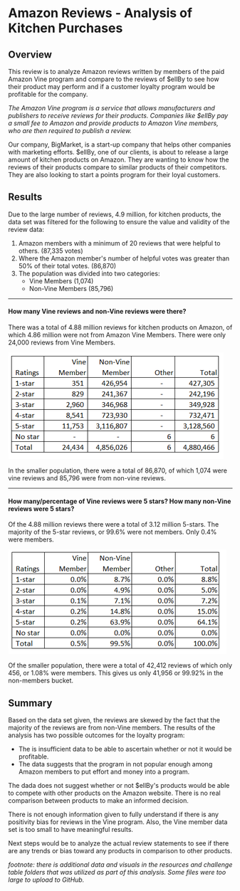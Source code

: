 # Amazon Reviews - Analysis of Kitchen Purchases

## Overview

This review is to analyze Amazon reviews written by members of the paid Amazon Vine program and compare to the reviews of $ellBy to see how their product may perform and if a customer loyalty program would be profitable for the company.

_The Amazon Vine program is a service that allows manufacturers and publishers to receive reviews for their products. Companies like $ellBy pay a small fee to Amazon and provide products to Amazon Vine members, who are then required to publish a review._

Our company, BigMarket, is a start-up company that helps other companies with marketing efforts.  $ellBy, one of our clients, is about to release a large amount of kitchen products on Amazon.  They are wanting to know how the reviews of their products compare to similar products of their competitors.  They are also looking to start a points program for their loyal customers.  

## Results
Due to the large number of reviews, 4.9 million, for kitchen products, the data set was filtered for the following to ensure the value and validity of the review data:
1. Amazon members with a minimum of 20 reviews that were helpful to others. (87,335 votes)
2. Where the Amazon member's number of helpful votes was greater than 50% of their total votes. (86,870)
3. The population was divided into two categories:
    * Vine Members (1,074)
    * Non-Vine Members (85,796)
________
#### How many Vine reviews and non-Vine reviews were there?
There was a total of 4.88 million reviews for kitchen products on Amazon, of which 4.86 million were not from Amazon Vine Members. There were only 24,000 reviews from Vine Members.

![](Resources/total_votes.PNG)

In the smaller population, there were a total of 86,870, of which 1,074 were vine reviews and 85,796 were from non-vine reviews. 

________
#### How many/percentage of Vine reviews were 5 stars? How many non-Vine reviews were 5 stars?
Of the 4.88 million reviews there were a total of 3.12 million 5-stars.  The majority of the 5-star reviews, or 99.6% were not members.  Only 0.4% were members.

![](Resources/percent_votes.PNG)

Of the smaller population, there were a total of 42,412 reviews of which only 456, or 1.08% were members.  This gives us only 41,956 or 99.92% in the non-members bucket.

## Summary
Based on the data set given, the reviews are skewed by the fact that the majority of the reviews are from non-Vine members. The results of the analysis has two possible outcomes for the loyalty program:  
* The is insufficient data to be able to ascertain whether or not it would be profitable.  
* The data suggests that the program in not popular enough among Amazon members to put effort and money into a program.  

The dada does not suggest whether or not $ellBy's products would be able to compete with other products on the Amazon website.  There is no real comparison between products to make an informed decision.  

There is not enough information given to fully understand if there is any positivity bias for reviews in the Vine program.  Also, the Vine member data set is too small to have meaningful results.  

Next steps would be to analyze the actual review statements to see if there are any trends or bias toward any products in comparison to other products.

_footnote: there is additional data and visuals in the resources and challenge table folders that was utilized as part of this analysis.  Some files were too large to upload to GitHub._
